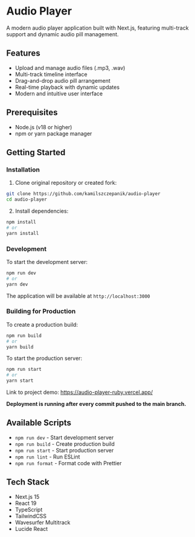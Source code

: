 # Audio Player

A modern audio player application built with Next.js, featuring multi-track support and dynamic audio pill management.

## Features

- Upload and manage audio files (.mp3, .wav)
- Multi-track timeline interface
- Drag-and-drop audio pill arrangement
- Real-time playback with dynamic updates
- Modern and intuitive user interface

## Prerequisites

- Node.js (v18 or higher)
- npm or yarn package manager

## Getting Started

### Installation

1. Clone original repository or created fork:
```bash
git clone https://github.com/kamilszczepanik/audio-player
cd audio-player
```

2. Install dependencies:
```bash
npm install
# or
yarn install
```

### Development

To start the development server:

```bash
npm run dev
# or
yarn dev
```

The application will be available at `http://localhost:3000`

### Building for Production

To create a production build:

```bash
npm run build
# or
yarn build
```

To start the production server:

```bash
npm run start
# or
yarn start
```

Link to project demo: https://audio-player-ruby.vercel.app/

**Deployment is running after every commit pushed to the main branch.**

## Available Scripts

- `npm run dev` - Start development server
- `npm run build` - Create production build
- `npm run start` - Start production server
- `npm run lint` - Run ESLint
- `npm run format` - Format code with Prettier

## Tech Stack

- Next.js 15
- React 19
- TypeScript
- TailwindCSS
- Wavesurfer Multitrack
- Lucide React